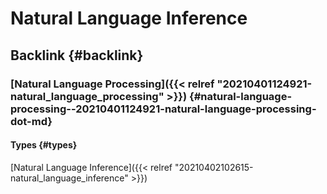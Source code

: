 # Natural Language Inference


## Backlink {#backlink}


### [Natural Language Processing]({{< relref "20210401124921-natural_language_processing" >}}) {#natural-language-processing--20210401124921-natural-language-processing-dot-md}


#### Types {#types}

[Natural Language Inference]({{< relref "20210402102615-natural_language_inference" >}})
